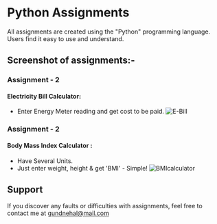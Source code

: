 # Python Assignments

All assignments are created using the "Python" programming language. Users find it easy to use and understand.

## Screenshot of assignments:-
### Assignment - 2
#### Electricity Bill Calculator:
- Enter Energy Meter reading and get cost to be paid.
![E-Bill](https://user-images.githubusercontent.com/108085377/179650525-e915d90d-78f9-4c25-9d1f-b1b1c8cc6313.JPG)

### Assignment - 2
#### Body Mass Index Calculator :
- Have Several Units.
- Just enter weight, height & get 'BMI' - Simple!
![BMIcalculator](https://user-images.githubusercontent.com/108085377/179503432-10ff3915-12a9-44af-b891-6eaa1bdc8373.JPG)

## Support

If you discover any faults or difficulties with assignments, feel free to contact me at gundnehal@mail.com
